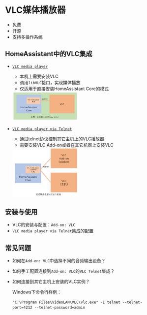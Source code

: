 # VLC媒体播放器

- 免费
- 开源
- 支持多操作系统

## HomeAssistant中的VLC集成

- [`VLC media player`](https://www.home-assistant.io/integrations/vlc/)

    + 本机上需要安装VLC
    + 调用`libVLC`接口，实现媒体播放
    + 仅适用于直接安装HomeAssistant Core的模式

    <img src="images/vlc.png" width="45%">


- [`VLC media player via Telnet`](https://www.home-assistant.io/integrations/vlc_telnet/)

    + 通过telnet协议控制其它主机上的VLC播放器
    + 需要安装VLC Add-on或者在其它机器上安装VLC

    <img src="images/vlc_telnet.png" width="45%">



## 安装与使用

- VLC的安装与配置：`Add-on: VLC`
- `VLC media player via Telnet`集成的配置


## 常见问题

- 如何在`Add-on: VLC`中选择不同的音频输出设备？
- 如何手工配置连接到`Add-on: VLC`的`VLC Telnet`集成？
- 如何连接到其它主机上安装的VLC实例？

    Windows下命令行样例：

    `"C:\Program Files\VideoLAN\VLC\vlc.exe" -I telnet --telnet-port=4212 --telnet-password=admin`
